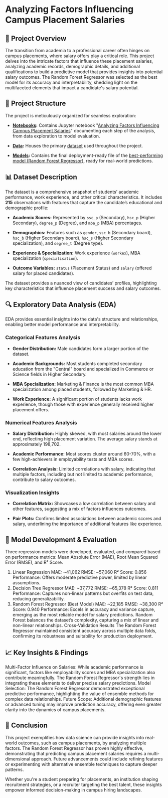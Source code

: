 # Analyzing Factors Influencing Campus Placement Salaries

## 📌 Project Overview

The transition from academia to a professional career often hinges on campus placements, where salary offers play a critical role. This project delves into the intricate factors that influence these placement salaries, analyzing academic records, demographic details, and additional qualifications to build a predictive model that provides insights into potential salary outcomes. The Random Forest Regressor was selected as the best model for its accuracy and interpretability, shedding light on the multifaceted elements that impact a candidate's salary potential.

## 📂 Project Structure

The project is meticulously organized for seamless exploration:

+ **[Notebooks](https://github.com/Waliid18/Walid-Lahlali-Data-Science-Portfolio/tree/main/Data-Science-Projects/03%20-%20Machine-Learning-Projects/01%20-%20Analyzing%20Factors%20Influencing%20Campus%20Placement%20Salaries/01%20-%20Notebooks):** Contains Jupyter notebook "[Analyzing Factors Influencing Campus Placement Salaries](https://github.com/Waliid18/Walid-Lahlali-Data-Science-Portfolio/blob/main/Data-Science-Projects/03%20-%20Machine-Learning-Projects/01%20-%20Analyzing%20Factors%20Influencing%20Campus%20Placement%20Salaries/01%20-%20Notebooks/Analyzing%20Factors%20Influencing%20Campus%20Placement%20Salaries.ipynb)" documenting each step of the analysis, from data exploration to model evaluation.

+ **[Data](https://github.com/Waliid18/Walid-Lahlali-Data-Science-Portfolio/tree/main/Data-Science-Projects/03%20-%20Machine-Learning-Projects/01%20-%20Analyzing%20Factors%20Influencing%20Campus%20Placement%20Salaries/02%20-%20Data):** Houses the primary [dataset](https://github.com/Waliid18/Walid-Lahlali-Data-Science-Portfolio/blob/main/Data-Science-Projects/03%20-%20Machine-Learning-Projects/01%20-%20Analyzing%20Factors%20Influencing%20Campus%20Placement%20Salaries/02%20-%20Data/Placement_Data_Full_Class_1.csv) used throughout the project.

+ **[Models](https://github.com/Waliid18/Walid-Lahlali-Data-Science-Portfolio/tree/main/Data-Science-Projects/03%20-%20Machine-Learning-Projects/01%20-%20Analyzing%20Factors%20Influencing%20Campus%20Placement%20Salaries/03%20-%20Models):** Contains the final deployment-ready file of the [best-performing model (Random Forest Regressor)](https://github.com/Waliid18/Walid-Lahlali-Data-Science-Portfolio/blob/main/Data-Science-Projects/03%20-%20Machine-Learning-Projects/01%20-%20Analyzing%20Factors%20Influencing%20Campus%20Placement%20Salaries/03%20-%20Models/random_forest_model.pkl), ready for real-world predictions.

## 📊 Dataset Description

The dataset is a comprehensive snapshot of students’ academic performance, work experience, and other critical characteristics. It includes **215** observations with features that capture the candidate’s educational and demographic profile:

+ **Academic Scores:** Represented by `ssc_p` (Secondary), `hsc_p` (Higher Secondary), `degree_p` (Degree), and `mba_p` (MBA) percentages.
  
+ **Demographics:** Features such as `gender`, `ssc_b` (Secondary board), `hsc_b` (Higher Secondary board), `hsc_s` (Higher Secondary specialization), and `degree_t` (Degree type).
  
+ **Experience & Specialization:** Work experience (`workex`), MBA specialization (`specialisation`).
  
+ **Outcome Variables:** `status` (Placement Status) and `salary` (offered salary for placed candidates).
  
The dataset provides a nuanced view of candidates’ profiles, highlighting key characteristics that influence placement success and salary outcomes.

## 🔍 Exploratory Data Analysis (EDA)

EDA provides essential insights into the data's structure and relationships, enabling better model performance and interpretability.

### Categorical Features Analysis

+ **Gender Distribution:** Male candidates form a larger portion of the dataset.
  
+ **Academic Backgrounds:** Most students completed secondary education from the "Central" board and specialized in Commerce or Science fields in Higher Secondary.
  
+ **MBA Specialization:** Marketing & Finance is the most common MBA specialization among placed students, followed by Marketing & HR.
  
+ **Work Experience:** A significant portion of students lacks work experience, though those with experience generally received higher placement offers.
  
### Numerical Features Analysis

+ **Salary Distribution:** Highly skewed, with most salaries around the lower end, reflecting high placement variation. The average salary stands at approximately 198,702.
  
+ **Academic Performance:** Most scores cluster around 60-70%, with a few high-achievers in employability tests and MBA scores.
  
+ **Correlation Analysis:** Limited correlations with salary, indicating that multiple factors, including but not limited to academic performance, contribute to salary outcomes.
  
### Visualization Insights

+ **Correlation Matrix:** Showcases a low correlation between salary and other features, suggesting a mix of factors influences outcomes.
  
+ **Pair Plots:** Confirms limited associations between academic scores and salary, underlining the importance of additional features like experience.

## 🚀 Model Development & Evaluation

Three regression models were developed, evaluated, and compared based on performance metrics: Mean Absolute Error (MAE), Root Mean Squared Error (RMSE), and R² Score.

1. Linear Regression
MAE: ~41,062
RMSE: ~57,060
R² Score: 0.856
Performance: Offers moderate predictive power, limited by linear assumptions.
2. Decision Tree Regressor
MAE: ~37,772
RMSE: ~65,378
R² Score: 0.811
Performance: Captures non-linear patterns but overfits on test data, reducing generalizability.
3. Random Forest Regressor (Best Model)
MAE: ~22,185
RMSE: ~38,300
R² Score: 0.940
Performance: Excels in accuracy and variance capture, emerging as the most reliable model for salary predictions. Random Forest balances the dataset’s complexity, capturing a mix of linear and non-linear relationships.
Cross-Validation Results
The Random Forest Regressor maintained consistent accuracy across multiple data folds, confirming its robustness and suitability for production deployment.

## 📈 Key Insights & Findings

Multi-Factor Influence on Salaries: While academic performance is significant, factors like employability scores and MBA specialization also contribute meaningfully. The Random Forest Regressor's strength lies in integrating these elements to deliver precise salary predictions.
Model Selection: The Random Forest Regressor demonstrated exceptional predictive performance, highlighting the value of ensemble methods for complex data relationships.
Future Scope: Additional demographic features or advanced tuning may improve prediction accuracy, offering even greater clarity into the dynamics of campus placements.

## 🔑 Conclusion

This project exemplifies how data science can provide insights into real-world outcomes, such as campus placements, by analyzing multiple factors. The Random Forest Regressor has proven highly effective, demonstrating that predicting campus placement salaries requires a multi-dimensional approach. Future advancements could include refining features or experimenting with alternative ensemble techniques to capture deeper patterns.

Whether you're a student preparing for placements, an institution shaping recruitment strategies, or a recruiter targeting the best talent, these insights empower informed decision-making in campus hiring landscapes.
